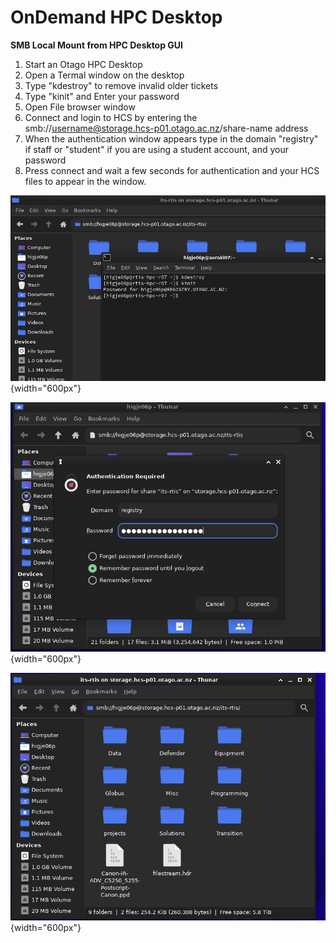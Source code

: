 # OnDemand HPC Desktop

**SMB Local Mount from HPC Desktop GUI**  

  1. Start an Otago HPC Desktop 
  2. Open a Termal window on the desktop
  3. Type "kdestroy" to remove invalid older tickets
  4. Type "kinit" and Enter your password 
  5. Open File browser window  
  6. Connect and login to HCS by entering the smb://username@storage.hcs-p01.otago.ac.nz/share-name address  
  7. When the authentication window appears type in the domain "registry" if staff or "student" if you are using a student account, and your password  
  8. Press connect and wait a few seconds for authentication and your HCS files to appear in the window.  

![Connecting to HCS - create kerberos ticket with `kinit`](/assets/images/kinit.png){width="600px"}






![Connect to HCS - authenticating using samba in the file browser](/assets/images/smbauth.png){width="600px"}





![Connect to HCS - browsing hcs files in file browser](/assets/images/files.png){width="600px"}

